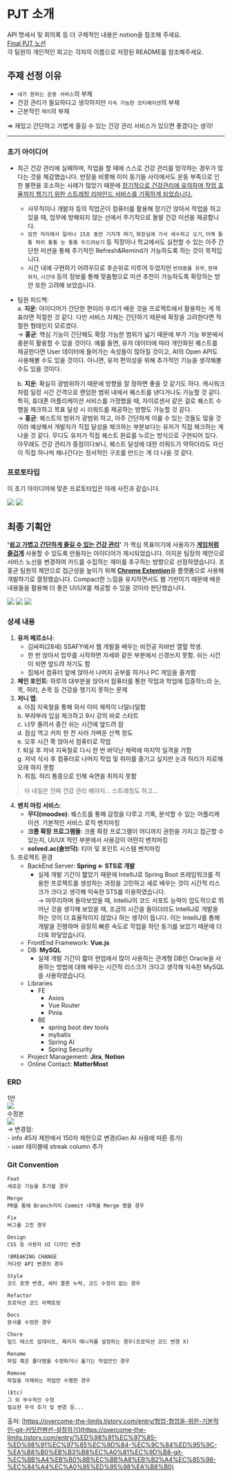 # PJT 소개
API 명세서 및 회의록 등
더 구체적인 내용은 notion을 참조해 주세요.<br>
[Final PJT 노션](https://www.notion.so/PJT-Template-babd0c39afc448c5b526e6cc2abacc39#128385f6088b812d9cdfec654edce99e)
<br>
각 팀원의 개인적인 회고는 각자의 이름으로 저장된 README를 참조해주세요.


## 주제 선정 이유

- `내가 원하는 운동 서비스`의 부재
- 건강 관리가 필요하다고 생각하지만 `지속 가능한 모티베이션`의 부재
- 근본적인 `재미`의 부재

⇒ 재밌고 간단하고 가볍게 즐길 수 있는 건강 관리 서비스가 있으면 좋겠다는 생각!

---

### 초기 아이디어
- 최근 건강 관리에 실패하며, 작업을 할 때에 스스로 건강 관리를 망각하는 경우가 많다는 것을 체감했습니다. 반장을 비롯해 이미 동기들 사이에서도 운동 부족으로 인한 불편을 호소하는 사례가 많았기 때문에  <u>장기적으로 건강관리에 유의하며 작업 효율까지 챙기기 위한 스트레칭 리마인드 서비스를 기획하게 되었습니다.</u>
    - 사무직이나 개발자 등의 직업군이 컴퓨터를 활용해 장기간 앉아서 작업을 하고 있을 때, 업무에 방해되지 않는 선에서 주기적으로 돌발 건강 미션을 제공합니다.
    - `잠깐 자리에서 일어나 15초 동안 기지개 펴기`, `화장실에 가서 세수하고 오기`, `어깨 통통 허리 통통 눈 통통 두드려보기` 등 직장이나 학교에서도 실천할 수 있는 아주 간단한 미션을 통해 주기적인 Refresh&Remind가 가능하도록 하는 것이 목적입니다. 
    - 시간 내에 구현하기 어려우므로 후순위로 미루어 두었지만 `반려동물 유무`, `현재 위치`, `시간대` 등의 정보를 통해 맞춤형으로 미션 추천이 가능하도록 확장하는 방안 또한 고려해 보았습니다. 

- 팀원 피드백:<br>
    a. **지운**: 아이디어가 간단한 편이라 우리가 배운 것을 프로젝트에서 활용하는 게 목표라면 적절한 것 같다. 다만 서비스 자체는 간단하기 때문에 확장을 고려한다면 적절한 형태인지 모르겠다.
    <br>
    &rarr; **홍균**: 핵심 기능이 간단해도 확장 가능한 범위가 넓기 때문에 부가 기능 부분에서 충분히 활용할 수 있을 것이다. 예를 들면, 유저 데이터에 따라 개인화된 퀘스트를 제공한다면 User 데이터에 들어가는 속성들이 많아질 것이고, AI의 Open API도 사용해볼 수도 있을 것이다. 아니면, 유저 편의성을 위해 추가적인 기능을 생각해볼 수도 있을 것이다. <br>

    b. **지운**: 확실히 광범위하기 때문에 방향을 잘 정하면 좋을 것 같기도 하다. 캐시워크처럼 일정 시간 간격으로 랜덤한 범위 내에서 퀘스트를 낸다거나도 가능할 것 같다. 특히, 휴대폰 어플리케이션 서비스를 가정했을 때, 자이로센서 같은 걸로 퀘스트 수행을 체크하고 목표 달성 시 리워드를 제공하는 방향도 가능할 것 같다.
    <br>
    &rarr; **홍균**: 퀘스트의 범위가 광범위 하고, 아주 간단하게 이룰 수 있는 것들도 많을 것이라 예상해서 개발자가 직접 달성을 체크하는 부분보다는 유저가 직접 체크하는 게 나을 것 같다. 무디도 유저가 직접 퀘스트 완료를 누르는 방식으로 구현되어 있다. 아무래도 건강 관리가 중점이다보니, 퀘스트 달성에 대한 리워드가 약하더라도 자신이 직접 하나씩 해나간다는 정서적인 구조를 만드는 게 더 나을 것 같다.
  
### 프로토타입
이 초기 아이디어에 맞춘 프로토타입은 아래 사진과 같습니다.

<img src="./readme_assets/초기 아이디어 - 대시보드.png">
<img src="./readme_assets/초기 아이디어 - 크롬 확장자.png">


## 최종 기획안
**'<u>쉽고 가볍고 간단하게 즐길 수 있는 건강 관리</u>'** 가 핵심 목표이기에 사용자가 <u>**게임처럼 즐겁게**</u> 사용할 수 있도록 만들자는 아이디어가 제시되었습니다.
이지운 팀장의 제안으로 서비스 노선을 변경하여 카드를 수집하는 재미를 추구하는 방향으로 선정하였습니다. 
조홍균 팀원의 제안으로 접근성을 높이기 위해 <u>**Chrome Extention**</u>을 플랫폼으로 사용해 개발하기로 결정했습니다. Compact한 느낌을 유지하면서도 웹 기반이기 때문에 배운 내용들을 활용해 더 좋은 UI/UX를 제공할 수 있을 것이라 판단했습니다.

<img src="./readme_assets/최종-로그인.png">
<img src="./readme_assets/최종-카드뽑기.png">
<img src="./readme_assets/최종-통계.png">

### 상세 내용
1. **유저 페르소나**: 
    - 김싸피(28세) SSAFY에서 웹 개발을 배우는 비전공 자바반 열혈 학생. 
    - 한 번 앉아서 업무를 시작하면 자세와 같은 부분에서 신경쓰지 못함. 쉬는 시간이 되면 엎드려 자기도 함
    - 집에서 컴퓨터 앞에 앉아서 나머지 공부를 하거나 PC 게임을 즐겨함
2. **페인 포인트**: 하루의 대부분을 앉아서 컴퓨터를 통한 작업과 학업에 집중하느라 눈, 목, 허리, 손목 등 건강을 챙기지 못하는 문제
3. **저니 맵**:<br>
    a. 아침 지옥철을 통해 와서 이미 체력이 너덜너덜함<br>
    b. 부랴부랴 입실 체크하고 9시 강의 바로 스타트<br>
    c. 너무 졸려서 중간 쉬는 시간에 엎드려 잠<br>
    d. 점심 먹고 커피 한 잔 사러 가벼운 산책 정도<br>
    e. 오후 시간 쭉 앉아서 컴퓨터로 작업<br>
    f. 퇴실 후 저녁 지옥철로 다시 한 번 바닥난 체력에 마지막 일격을 가함<br>
    g. 저녁 식사 후 컴퓨터로 나머지 작업 및 취미를 즐기고 싶지만 눈과 허리가 피로해 오래 하지 못함<br>
    h. 취침. 허리 통증으로 인해 숙면을 취하지 못함<br>
>아 내일은 진짜 건강 관리 해야지... 스트레칭도 하고...
4. **벤치 마킹 서비스**:
    - **무디(moodee)**: 퀘스트를 통해 감정을 다루고 기록, 분석할 수 있는 어플리케이션. 기본적인 서비스 로직 벤치마킹
    - **크롬 확장 프로그램들**: 크롬 확장 프로그램이 어디까지 권한을 가지고 접근할 수 있는지, UI/UX 적인 부분에서 사용감이 어떤지 벤치마킹
    - **solved.ac(솔브닥)**: 티어 및 포인트 시스템 벤치마킹
5. 프로젝트 환경
    - BackEnd Server: **Spring ← STS로 개발**
        - 실제 개발 기간이 짧았기 때문에 IntelliJ로 Spring Boot 프레임워크를 적용한 프로젝트를 생성하는 과정을 고민하고 새로 배우는 것이 시간적 리스크가 크다고 생각해 익숙한 STS를 이용하였습니다.<br>
        &rarr; 마무리하며 돌아보았을 때, IntelliJ의 코드 서포트 능력이 압도적으로 뛰어난 것을 생각해 보았을 때, 조금의 시간을 들이더라도 IntelliJ로 개발을 하는 것이 더 효율적이지 않았나 하는 생각이 듭니다. 이는 IntelliJ를 통해 개발을 진행하며 굉장히 빠른 속도로 작업을 하던 동기를 보았기 때문에 더더욱 와닿았습니다.
    - FrontEnd Framework: **Vue.js**
    - DB: **MySQL**
        - 실제 개발 기간이 짧아 현업에서 많이 사용하는 관계형 DB인 Oracle을 사용하는 방법에 대해 배우는 시간적 리스크가 크다고 생각해 익숙한 MySQL을 사용하였습니다.
    - Libraries
        - FE
            - Axios
            - Vue Router
            - Pinia
        - BE
            - spring boot dev tools
            - mybatis
            - Spring AI
            - Spring Security
    - Project Management: **Jira**, **Notion**
    - Online Contact: **MatterMost**


### ERD
1안<br>
<img src="./final_pjt_erd.png">
<br>
수정본<br>
<img src="./final_pjt_erd_edit_version.png">
<br>
&rarr; 변경점:<br>
    - info 45자 제한에서 150자 제한으로 변경(Gen AI 사용에 따른 증가)<br>
    - user 테이블에 streak column 추가<br>

### Git Convention
```
Feat
새로운 기능을 추가할 경우

Merge
PR을 통해 Branch끼리 Commit 내역을 Merge 했을 경우

Fix
버그를 고친 경우

Design
CSS 등 사용자 UI 디자인 변경

!BREAKING CHANGE
커다란 API 변경의 경우

Style
코드 포맷 변경, 세미 콜론 누락, 코드 수정이 없는 경우

Refactor
프로덕션 코드 리팩토링

Docs
문서를 수정한 경우

Chore
빌드 태스트 업데이트, 패키지 매니저를 설정하는 경우(프로덕션 코드 변경 X)

Rename
파일 혹은 폴더명을 수정하거나 옮기는 작업만인 경우

Remove
파일을 삭제하는 작업만 수행한 경우

(Etc)
그 외 부수적인 수정
필요한 주석 추가 및 변경 등...
```
출처:
[https://overcome-the-limits.tistory.com/entry/협업-협업을-위한-기본적인-git-커밋컨벤션-설정하기](https://overcome-the-limits.tistory.com/entry/%ED%98%91%EC%97%85-%ED%98%91%EC%97%85%EC%9D%84-%EC%9C%84%ED%95%9C-%EA%B8%B0%EB%B3%B8%EC%A0%81%EC%9D%B8-git-%EC%BB%A4%EB%B0%8B%EC%BB%A8%EB%B2%A4%EC%85%98-%EC%84%A4%EC%A0%95%ED%95%98%EA%B8%B0)
